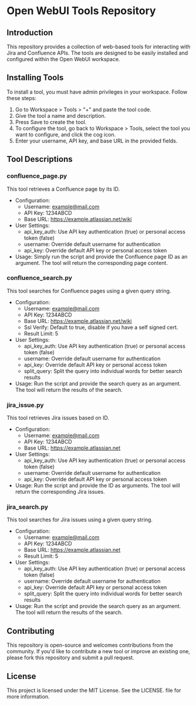 # Open WebUI Tools Repository

## Introduction
This repository provides a collection of web-based tools for interacting with Jira and Confluence APIs. The tools are designed to be easily installed and configured within the Open WebUI workspace.

## Installing Tools
To install a tool, you must have admin privileges in your workspace. Follow these steps:
1. Go to Workspace > Tools > "+" and paste the tool code.
2. Give the tool a name and description.
3. Press Save to create the tool.
4. To configure the tool, go back to Workspace > Tools, select the tool you want to configure, and click the cog icon.
5. Enter your username, API key, and base URL in the provided fields.

## Tool Descriptions

### confluence_page.py
This tool retrieves a Confluence page by its ID.

- Configuration:
    - Username: example@mail.com
    - API Key: 1234ABCD
    - Base URL: https://example.atlassian.net/wiki
- User Settings:
    - api_key_auth: Use API key authentication (true) or personal access token (false)
    - username: Override default username for authentication
    - api_key: Override default API key or personal access token
- Usage: Simply run the script and provide the Confluence page ID as an argument. The tool will return the corresponding page content.

### confluence_search.py
This tool searches for Confluence pages using a given query string.

- Configuration:
    - Username: example@mail.com
    - API Key: 1234ABCD
    - Base URL: https://example.atlassian.net/wiki
    - Ssl Verify: Default to true, disable if you have a self signed cert.
    - Result Limit: 5
- User Settings:
    - api_key_auth: Use API key authentication (true) or personal access token (false)
    - username: Override default username for authentication
    - api_key: Override default API key or personal access token
    - split_query: Split the query into individual words for better search results
- Usage: Run the script and provide the search query as an argument. The tool will return the results of the search.

### jira_issue.py
This tool retrieves Jira issues based on ID.

- Configuration:
    - Username: example@mail.com
    - API Key: 1234ABCD
    - Base URL: https://example.atlassian.net
- User Settings:
    - api_key_auth: Use API key authentication (true) or personal access token (false)
    - username: Override default username for authentication
    - api_key: Override default API key or personal access token
- Usage: Run the script and provide the ID as arguments. The tool will return the corresponding Jira issues.

### jira_search.py
This tool searches for Jira issues using a given query string.

- Configuration:
    - Username: example@mail.com
    - API Key: 1234ABCD
    - Base URL: https://example.atlassian.net
    - Result Limit: 5
- User Settings:
    - api_key_auth: Use API key authentication (true) or personal access token (false)
    - username: Override default username for authentication
    - api_key: Override default API key or personal access token
    - split_query: Split the query into individual words for better search results
- Usage: Run the script and provide the search query as an argument. The tool will return the results of the search.

## Contributing
This repository is open-source and welcomes contributions from the community. If you'd like to contribute a new tool or improve an existing one, please fork this repository and submit a pull request.

## License
This project is licensed under the MIT License. See the LICENSE. file for more information.